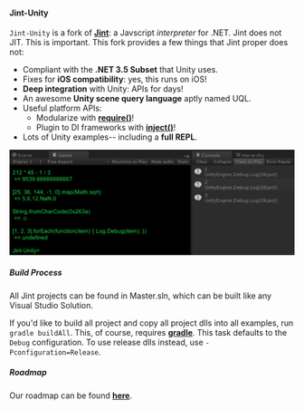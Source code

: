 #### Jint-Unity

`Jint-Unity` is a fork of **[Jint](https://github.com/sebastienros/jint)**: a Javscript _interpreter_ for .NET. Jint does not JIT. This is important. This fork provides a few things that Jint proper does not:

* Compliant with the **.NET 3.5 Subset** that Unity uses.
* Fixes for **iOS compatibility**: yes, this runs on iOS!
* **Deep integration** with Unity: APIs for days!
* An awesome **Unity scene query language** aptly named UQL.
* Useful platform APIs:
	* Modularize with **[require()](Documentation/require.md)**!
	* Plugin to DI frameworks with **[inject()](Documentation/inject.md)**!
* Lots of Unity examples-- including a **full REPL**.

![Example](Documentation/example.png)

##### Build Process

All Jint projects can be found in Master.sln, which can be built like any Visual Studio Solution.

If you'd like to build all project and copy all project dlls into all examples, run `gradle buildAll`. This, of course, requires **[gradle](http://gradle.org)**. This task  defaults to the `Debug` configuration. To use release dlls instead, use `-Pconfiguration=Release`.

##### Roadmap

Our roadmap can be found **[here](Documentation/roadmap.md)**.
